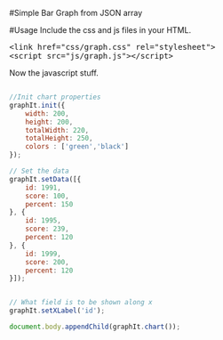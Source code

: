 #Simple Bar Graph from JSON array

#Usage
Include the css and js files in your HTML.
<pre>
&lt;link href="css/graph.css" rel="stylesheet"&gt;
&lt;script src="js/graph.js"&gt;&lt;/script&gt;
</pre>

Now the javascript stuff.
```javascript

//Init chart properties
graphIt.init({
    width: 200,
    height: 200,
    totalWidth: 220,
    totalHeight: 250,
    colors : ['green','black']
});

// Set the data
graphIt.setData([{
    id: 1991,
    score: 100,
    percent: 150
}, {
    id: 1995,
    score: 239,
    percent: 120
}, {
    id: 1999,
    score: 200,
    percent: 120
}]);


// What field is to be shown along x
graphIt.setXLabel('id');

document.body.appendChild(graphIt.chart());

```
